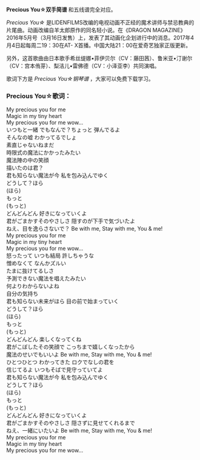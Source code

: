 

**Precious You☆双手简谱** 和五线谱完全对应。

_Precious You☆_ 是LIDENFILMS改编的电视动画不正经的魔术讲师与禁忌教典的片尾曲。动画改编自羊太郎原作的同名轻小说。在《DRAGON
MAGAZINE》2016年5月号（3月16日发售）上，发表了其动画化企划进行中的消息。2017年4月4日起每周二19：30在AT-
X首播。中国大陆21：00在爱奇艺独家正版更新。

另外，这首歌曲由日本歌手希丝缇娜•菲伊贝尔（CV：藤田茜）、鲁米亚•汀谢尔（CV：宫本侑芽）、梨洁儿•雷佛德（CV：小泽亚李）共同演唱。

歌词下方是 _Precious You☆钢琴谱_ ，大家可以免费下载学习。

### Precious You☆歌词：

My precious you for me  
Magic in my tiny heart  
My precious you for me wow…  
いつもと一緒 でもなんで？ちょっと 弾んでるよ  
そんなの嘘 わかってるでしょ  
素直じゃないねまだ  
時限式の魔法にかかったみたい  
魔法陣の中の笑顔  
描いたのは君？  
君も知らない魔法が今 私を包み込んでゆく  
どうして？ほら  
(ほら)  
もっと  
(もっと)  
どんどんどん 好きになっていくよ  
君がごまかすそのやさしさ 隠すのが下手で気づいたよ  
ねえ、目を逸らさないで？ Be with me, Stay with me, You & me!  
My precious you for me  
Magic in my tiny heart  
My precious you for me wow…  
怒ったって いつも結局 許しちゃうな  
憎めなくて なんかズルい  
たまに抜けてるしさ  
予測できない魔法を唱えたみたい  
何よりわからないよね  
自分の気持ち  
君も知らない未来がほら 目の前で始まっていく  
どうして？ほら  
(ほら)  
もっと  
(もっと)  
どんどんどん 楽しくなってくね  
君がこぼしたその笑顔で こっちまで嬉しくなったから  
魔法のせいでもいいよ Be with me, Stay with me, You & me!  
ひとつひとつ わかってきた ロクでなしの君を  
信じてるよ いつもそばで見守っていてよ  
君も知らない魔法が今 私を包み込んでゆく  
どうして？ほら  
(ほら)  
もっと  
(もっと)  
どんどんどん 好きになっていくよ  
君がごまかすそのやさしさ 隠さずに見せてくれるまで  
ねえ、一緒にいたいよ Be with me, Stay with me, You & me!  
My precious you for me  
Magic in my tiny heart  
My precious you for me wow…

